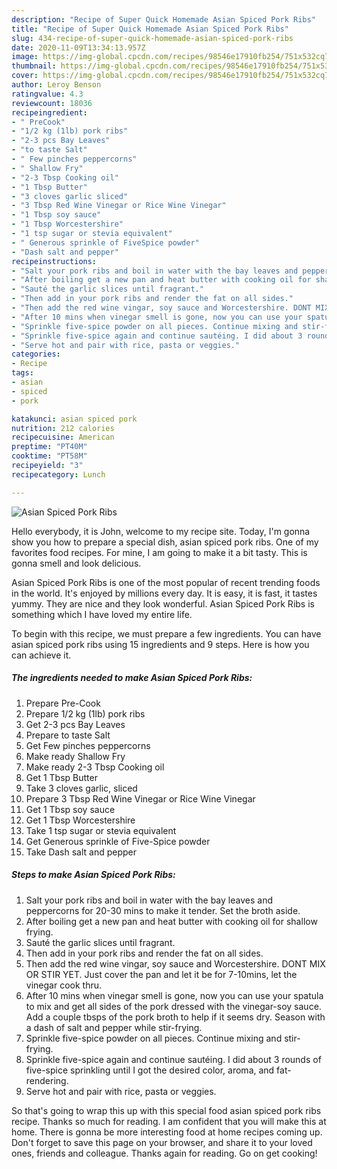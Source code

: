 ```yaml
---
description: "Recipe of Super Quick Homemade Asian Spiced Pork Ribs"
title: "Recipe of Super Quick Homemade Asian Spiced Pork Ribs"
slug: 434-recipe-of-super-quick-homemade-asian-spiced-pork-ribs
date: 2020-11-09T13:34:13.957Z
image: https://img-global.cpcdn.com/recipes/98546e17910fb254/751x532cq70/asian-spiced-pork-ribs-recipe-main-photo.jpg
thumbnail: https://img-global.cpcdn.com/recipes/98546e17910fb254/751x532cq70/asian-spiced-pork-ribs-recipe-main-photo.jpg
cover: https://img-global.cpcdn.com/recipes/98546e17910fb254/751x532cq70/asian-spiced-pork-ribs-recipe-main-photo.jpg
author: Leroy Benson
ratingvalue: 4.3
reviewcount: 18036
recipeingredient:
- " PreCook"
- "1/2 kg (1lb) pork ribs"
- "2-3 pcs Bay Leaves"
- "to taste Salt"
- " Few pinches peppercorns"
- " Shallow Fry"
- "2-3 Tbsp Cooking oil"
- "1 Tbsp Butter"
- "3 cloves garlic sliced"
- "3 Tbsp Red Wine Vinegar or Rice Wine Vinegar"
- "1 Tbsp soy sauce"
- "1 Tbsp Worcestershire"
- "1 tsp sugar or stevia equivalent"
- " Generous sprinkle of FiveSpice powder"
- "Dash salt and pepper"
recipeinstructions:
- "Salt your pork ribs and boil in water with the bay leaves and peppercorns for 20-30 mins to make it tender. Set the broth aside."
- "After boiling get a new pan and heat butter with cooking oil for shallow frying."
- "Sauté the garlic slices until fragrant."
- "Then add in your pork ribs and render the fat on all sides."
- "Then add the red wine vingar, soy sauce and Worcestershire. DONT MIX OR STIR YET. Just cover the pan and let it be for 7-10mins, let the vinegar cook thru."
- "After 10 mins when vinegar smell is gone, now you can use your spatula to mix and get all sides of the pork dressed with the vinegar-soy sauce. Add a couple tbsps of the pork broth to help if it seems dry. Season with a dash of salt and pepper while stir-frying."
- "Sprinkle five-spice powder on all pieces. Continue mixing and stir-frying."
- "Sprinkle five-spice again and continue sautéing. I did about 3 rounds of five-spice sprinkling until I got the desired color, aroma, and fat-rendering."
- "Serve hot and pair with rice, pasta or veggies."
categories:
- Recipe
tags:
- asian
- spiced
- pork

katakunci: asian spiced pork 
nutrition: 212 calories
recipecuisine: American
preptime: "PT40M"
cooktime: "PT58M"
recipeyield: "3"
recipecategory: Lunch

---
```



![Asian Spiced Pork Ribs](https://img-global.cpcdn.com/recipes/98546e17910fb254/751x532cq70/asian-spiced-pork-ribs-recipe-main-photo.jpg)

Hello everybody, it is John, welcome to my recipe site. Today, I'm gonna show you how to prepare a special dish, asian spiced pork ribs. One of my favorites food recipes. For mine, I am going to make it a bit tasty. This is gonna smell and look delicious.

Asian Spiced Pork Ribs is one of the most popular of recent trending foods in the world. It's enjoyed by millions every day. It is easy, it is fast, it tastes yummy. They are nice and they look wonderful. Asian Spiced Pork Ribs is something which I have loved my entire life.




To begin with this recipe, we must prepare a few ingredients. You can have asian spiced pork ribs using 15 ingredients and 9 steps. Here is how you can achieve it.

<!--inarticleads1-->

##### The ingredients needed to make Asian Spiced Pork Ribs:

1. Prepare  Pre-Cook
1. Prepare 1/2 kg (1lb) pork ribs
1. Get 2-3 pcs Bay Leaves
1. Prepare to taste Salt
1. Get  Few pinches peppercorns
1. Make ready  Shallow Fry
1. Make ready 2-3 Tbsp Cooking oil
1. Get 1 Tbsp Butter
1. Take 3 cloves garlic, sliced
1. Prepare 3 Tbsp Red Wine Vinegar or Rice Wine Vinegar
1. Get 1 Tbsp soy sauce
1. Get 1 Tbsp Worcestershire
1. Take 1 tsp sugar or stevia equivalent
1. Get  Generous sprinkle of Five-Spice powder
1. Take Dash salt and pepper




<!--inarticleads2-->

##### Steps to make Asian Spiced Pork Ribs:

1. Salt your pork ribs and boil in water with the bay leaves and peppercorns for 20-30 mins to make it tender. Set the broth aside.
1. After boiling get a new pan and heat butter with cooking oil for shallow frying.
1. Sauté the garlic slices until fragrant.
1. Then add in your pork ribs and render the fat on all sides.
1. Then add the red wine vingar, soy sauce and Worcestershire. DONT MIX OR STIR YET. Just cover the pan and let it be for 7-10mins, let the vinegar cook thru.
1. After 10 mins when vinegar smell is gone, now you can use your spatula to mix and get all sides of the pork dressed with the vinegar-soy sauce. Add a couple tbsps of the pork broth to help if it seems dry. Season with a dash of salt and pepper while stir-frying.
1. Sprinkle five-spice powder on all pieces. Continue mixing and stir-frying.
1. Sprinkle five-spice again and continue sautéing. I did about 3 rounds of five-spice sprinkling until I got the desired color, aroma, and fat-rendering.
1. Serve hot and pair with rice, pasta or veggies.




So that's going to wrap this up with this special food asian spiced pork ribs recipe. Thanks so much for reading. I am confident that you will make this at home. There is gonna be more interesting food at home recipes coming up. Don't forget to save this page on your browser, and share it to your loved ones, friends and colleague. Thanks again for reading. Go on get cooking!
